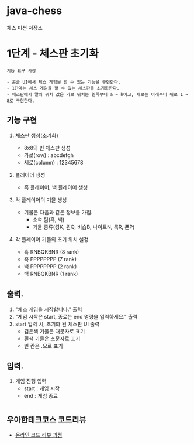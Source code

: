 # java-chess

체스 미션 저장소

# 1단계 - 체스판 초기화

```
기능 요구 사항

- 콘솔 UI에서 체스 게임을 할 수 있는 기능을 구현한다.
- 1단계는 체스 게임을 할 수 있는 체스판을 초기화한다.
- 체스판에서 말의 위치 값은 가로 위치는 왼쪽부터 a ~ h이고, 세로는 아래부터 위로 1 ~ 8로 구현한다.
```
## 기능 구현
1. 체스판 생성(초기화)
    - 8x8의 빈 체스판 생성
    - 가로(row) : abcdefgh
    - 세로(column) : 12345678

2. 플레이어 생성
    - 흑 플레이어, 백 플레이어 생성

3. 각 플레이어의 기물 생성
    - 기물은 다음과 같은 정보를 가짐.
        - 소속 팀(흑, 백)
        - 기물 종류(킹K, 퀸Q, 비숍B, 나이트N, 룩R, 폰P)

4. 각 플레이어 기물의 초기 위치 설정
    - 흑 RNBQKBNR (8 rank)
    - 흑 PPPPPPPP (7 rank)
    - 백 PPPPPPPP (2 rank)
    - 백 RNBQKBNR (1 rank)

## 출력.

1. "체스 게임을 시작합니다." 출력
2. "게임 시작은 start, 종료는 end 명령을 입력하세요." 출력
3. start 입력 시, 초기화 된 체스판 UI 출력
    - 검은색 기물은 대문자로 표기
    - 흰색 기물은 소문자로 표기
    - 빈 칸은 .으로 표기

## 입력.
1. 게임 진행 입력 
    - start : 게임 시작
    - end : 게임 종료


#
#
#
#


## 우아한테크코스 코드리뷰

- [온라인 코드 리뷰 과정](https://github.com/woowacourse/woowacourse-docs/blob/master/maincourse/README.md)
